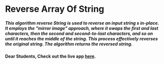 # Reverse Array Of String 

##### This algorithm reverse String is used to reverse an input string s in-place. It employs the "mirror image" approach, where it swaps the first and last characters, then the second and second-to-last characters, and so on until it reaches the middle of the string. This process effectively reverses the original string. The algorithm returns the reversed string.

#### Dear Students, Check out the live app [here](https://kdeepika-brs.github.io/Reverse_String/).


